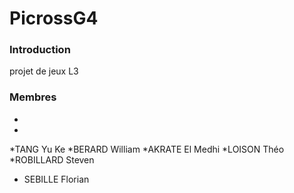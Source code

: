 # PicrossG4

### Introduction

projet de jeux L3


### Membres
*
*
*TANG Yu Ke
*BERARD William
*AKRATE El Medhi
*LOISON Théo
*ROBILLARD Steven
* SEBILLE Florian
